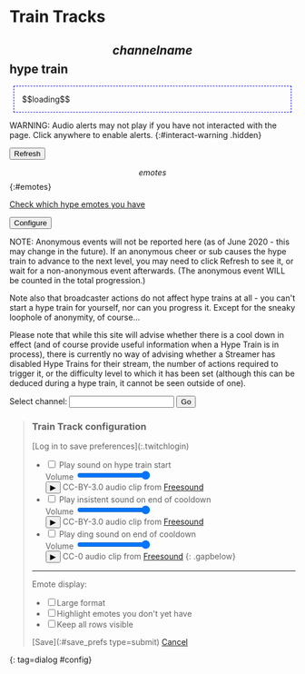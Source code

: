 # Train Tracks
## $$channelname$$ hype train

<div id=hypeinfo><p id=status>$$loading$$</p></div>

WARNING: Audio alerts may not play if you have not interacted with the page.
Click anywhere to enable alerts.
{:#interact-warning .hidden}

<button type=button id=refresh>Refresh</button>

$$emotes$$
{:#emotes}

[Check which hype emotes you have](/checklist)

<button type=button id=configure>Configure</button>

NOTE: Anonymous events will not be reported here (as of June 2020 - this may
change in the future). If an anonymous cheer or sub causes the hype train to
advance to the next level, you may need to click Refresh to see it, or wait
for a non-anonymous event afterwards. (The anonymous event WILL be counted in
the total progression.)

Note also that broadcaster actions do not affect hype trains at all - you can't
start a hype train for yourself, nor can you progress it. Except for the sneaky
loophole of anonymity, of course...

Please note that while this site will advise whether there is a cool down in
effect (and of course provide useful information when a Hype Train is in process),
there is currently no way of advising whether a Streamer has disabled Hype Trains
for their stream, the number of actions required to trigger it, or the difficulty
level to which it has been set (although this can be deduced during a hype train,
it cannot be seen outside of one).

<form method=get action=hypetrain>
<label>Select channel: <input name=for></label>
<input type=submit value="Go">
</form>

<style>
@import url('https://fonts.googleapis.com/css2?family=Inter&display=swap');
#hypeinfo {font-family: 'Inter', sans-serif;}
.countdown a {
	color: black;
	text-decoration: none;
}
.countdown a:after {
	content: "?";
	font-family: sans-serif;
	display: inline-block;
	text-align: center;
	font-size: 0.8em;
	line-height: 0.8em;
	border-radius: 50%;
	margin-left: 6px;
	padding: 0.13em 0.2em 0.09em 0.2em;
	border: 1px solid;
}

#emotes li > img:last-of-type {display: none;}
#emotes.hardmode li > img:last-of-type {display: inline-block;}
#emotes li:before {content: "Pending: ";}
#emotes li.available:before {content: "Earnable: ";}
#emotes li.next:before {content: "Next goal: ";}
#emotes:not(.emotes_allrows) li:not(.next):not(.available) {display: none;}

/* Show a larger version of the emotes on hover */
#emotes em {
	position: relative;
	width: 0; height: 0;
}
#emotes em:nth-of-type(0) {left: 0px;} /* Manually do the calculations :( */
#emotes em:nth-of-type(1) {left: 30px;}
#emotes em:nth-of-type(2) {left: 60px;}
#emotes em:nth-of-type(3) {left: 90px;}
#emotes em:nth-of-type(4) {left: 120px;}
#emotes em:nth-of-type(5) {left: 150px;}
#emotes em img {
	display: none;
	position: absolute;
	background: white;
	border: 2px solid black;
	box-shadow: 5px 5px 10px 0px cyan;
	padding: 2px;
	margin: 2px;
}
#emotes img:hover + em img {display: block;}

/* With class emotes_large, show those larger-format ones instead of the small ones. No hover. */
#emotes.emotes_large img {display: none;}
#emotes.emotes_large li {height: 140px;}
#emotes.emotes_large em img {display: block; box-shadow: none; border: none;}
#emotes.emotes_large em:nth-of-type(1) {left: 0px;} /* Reposition since we have to do it manually anyway :( */
#emotes.emotes_large em:nth-of-type(2) {left: 125px;}
#emotes.emotes_large em:nth-of-type(3) {left: 250px;}
#emotes.emotes_large em:nth-of-type(4) {left: 375px;}
#emotes.emotes_large em:nth-of-type(5) {left: 500px;}
#emotes.emotes_large em:nth-of-type(6) {left: 625px;}
#emotes.emotes_large li > em:last-of-type {display: none;}
#emotes.emotes_large.hardmode li > img:last-of-type {display: none;}
#emotes.emotes_large.hardmode li > em:last-of-type {display: block;}

audio {display: none;}
#config ul.gapbelow li {margin-bottom: 1.5em;}
#interact-warning {
	background: #ffff88;
	border: 3px solid #ffaa00;
	width: max-content;
	padding: 0.5em;
}
#interact-warning.hidden {display: none;}

#infopopup {max-width: 680px;}

#hypeinfo p {
	padding: 1em;
	margin: 0.5em;
	max-width: 40em;
	border: 1px dashed blue;
}

#emotes.emotes_checklist img {opacity: 1;}
$$have_emotes$$ {opacity: 0.25;}
</style>

> ### Train Track configuration <!-- that sounds like something completely different -->
> <form id=configform>
> [Log in to save preferences](:.twitchlogin)
>
> * <label><input type=checkbox name=use_start> Play sound on hype train start</label><br>
>   Volume <input type=range name=vol_start value=100><br>
>   <button type=button class="play" id="play_start">&#x25b6;</button>
>   CC-BY-3.0 audio clip from [Freesound](https://freesound.org/people/ecodios/sounds/119963/)
> * <label><input type=checkbox name=use_insistent> Play insistent sound on end of cooldown</label><br>
>   Volume <input type=range name=vol_insistent value=100><br>
>   <button type=button class="play" id="play_insistent">&#x25b6;</button>
>   CC-BY-3.0 audio clip from [Freesound](https://freesound.org/people/tim.kahn/sounds/22627/)
> * <label><input type=checkbox name=use_ding> Play ding sound on end of cooldown</label><br>
>   Volume <input type=range name=vol_ding value=100><br>
>   <button type=button class="play" id="play_ding">&#x25b6;</button>
>   CC-0 audio clip from [Freesound](https://freesound.org/people/ccr_fs/sounds/484718/)
> {: .gapbelow}
>
> <hr>
>
> Emote display:
> * <label><input type=checkbox name=emotes_large>Large format</label>
> * <label><input type=checkbox name=emotes_checklist>Highlight emotes you don't yet have</label>
> * <label><input type=checkbox name=emotes_allrows>Keep all rows visible</label>
>
> [Save](:#save_prefs type=submit) [Cancel](:.dialog_close)
> </form>
{: tag=dialog #config}

<dialog id=infopopup><button type=button class=dialog_cancel>x</button><div></div></dialog>

<audio id=sfx_start controls src="/static/whistle.flac" preload="none"></audio>
<audio id=sfx_insistent controls src="/static/insistent.flac" preload="none"></audio>
<audio id=sfx_ding controls src="/static/ding.mp3" preload="none"></audio>
